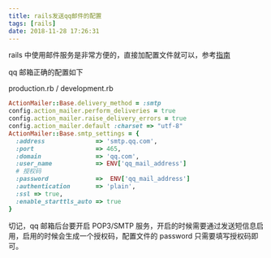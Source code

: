 ```yaml
---
title: rails发送qq邮件的配置
tags: [rails]
date: 2018-11-28 17:26:31
---
```


rails 中使用邮件服务是非常方便的，直接加配置文件就可以，参考[指南](https://ruby-china.github.io/rails-guides/action_mailer_basics.html)

qq 邮箱正确的配置如下

production.rb / development.rb

```ruby
ActionMailer::Base.delivery_method = :smtp
config.action_mailer.perform_deliveries = true
config.action_mailer.raise_delivery_errors = true
config.action_mailer.default :charset => "utf-8"
ActionMailer::Base.smtp_settings = {
  :address              => 'smtp.qq.com',
  :port                 => 465,
  :domain               => 'qq.com',
  :user_name            => ENV['qq_mail_address']
  # 授权码
  :password             =>  ENV['qq_mail_address']
  :authentication       => 'plain',
  :ssl => true,
  :enable_starttls_auto => true
}
```

切记，qq 邮箱后台要开启 POP3/SMTP 服务，开启的时候需要通过发送短信息启用，启用的时候会生成一个授权码，配置文件的 password 只需要填写授权码即可。
